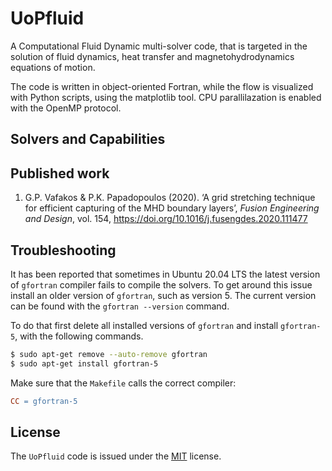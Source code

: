 # UoPfluid

A Computational Fluid Dynamic multi-solver code, that is targeted in the solution of fluid dynamics, heat transfer and magnetohydrodynamics equations of motion.

The code is written in object-oriented Fortran, while the flow is visualized with Python scripts, using the matplotlib tool. CPU parallilazation is enabled with the OpenMP protocol.


## Solvers and Capabilities





## Published work

1. G.P. Vafakos & P.K. Papadopoulos (2020). ‘A grid stretching technique for efficient capturing of the MHD boundary layers’, *Fusion Engineering and Design*, vol. 154, https://doi.org/10.1016/j.fusengdes.2020.111477


## Troubleshooting

It has been reported that sometimes in Ubuntu 20.04 LTS the latest version of `gfortran` compiler fails to compile the solvers. To get around this issue install an older version of `gfortran`, such as version 5. The current version can be found with the `gfortran --version` command.

To do that first delete all installed versions of `gfortran` and install `gfortran-5`, with the following commands.

```bash
$ sudo apt-get remove --auto-remove gfortran
$ sudo apt-get install gfortran-5
```

Make sure that the `Makefile` calls the correct compiler:

```Makefile
CC = gfortran-5
```

## License

The `UoPfluid` code is issued under the [MIT](https://choosealicense.com/licenses/mit/) license. 